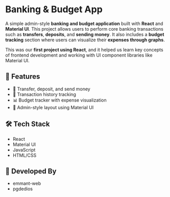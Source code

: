 # Banking & Budget App

A simple admin-style **banking and budget application** built with **React** and **Material UI**. This project allows users to perform core banking transactions such as **transfers**, **deposits**, and **sending money**. It also includes a **budget tracking** section where users can visualize their **expenses through graphs**.

This was our **first project using React**, and it helped us learn key concepts of frontend development and working with UI component libraries like Material UI.

## 🚀 Features

- 💸 Transfer, deposit, and send money  
- 📄 Transaction history tracking  
- 📊 Budget tracker with expense visualization  
- 🧩 Admin-style layout using Material UI

## 🛠️ Tech Stack

- React  
- Material UI  
- JavaScript  
- HTML/CSS

## 👥 Developed By

- emmant-web
- pgdedios

